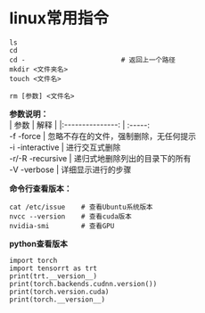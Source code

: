 linux常用指令
====================================
```linux
ls
cd
cd -                        # 返回上一个路径
mkdir <文件夹名>
touch <文件名>
```

``` 删除
rm [参数] <文件名>
```
**参数说明：**  
| 参数              | 解释         |
|:---------------:  | :-----:    
-f      -force      | 忽略不存在的文件，强制删除，无任何提示  
-i     -interactive | 进行交互式删除  
-r/-R    -recursive | 递归式地删除列出的目录下的所有  
-V       -verbose   | 详细显示进行的步骤  

**命令行查看版本：**
```命令行查看版本
cat /etc/issue    # 查看Ubuntu系统版本
nvcc --version    # 查看cuda版本
nvidia-smi        # 查看GPU
```
**python查看版本**
```
import torch
import tensorrt as trt
print(trt.__version__)
print(torch.backends.cudnn.version())
print(torch.version.cuda)
print(torch.__version__)
```

